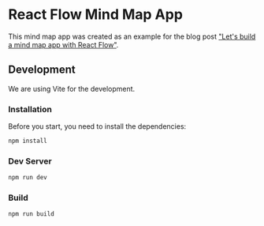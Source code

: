 # React Flow Mind Map App

This mind map app was created as an example for the blog post ["Let's build a mind map app with React Flow"](https://reactflow.dev/blog/mind-map-app-with-react-flow/).

## Development

We are using Vite for the development.

### Installation

Before you start, you need to install the dependencies:

```sh
npm install
```

### Dev Server

```sh
npm run dev
```

### Build

```sh
npm run build
```
